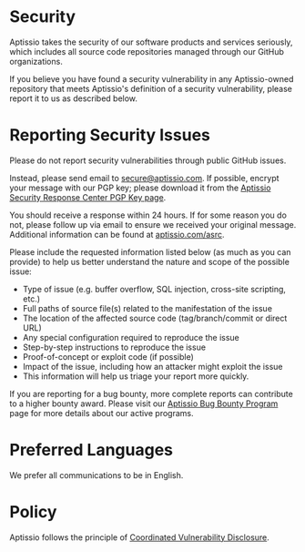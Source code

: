 # Security
Aptissio takes the security of our software products and services seriously, which includes all source code repositories managed through our GitHub organizations.

If you believe you have found a security vulnerability in any Aptissio-owned repository that meets Aptissio's definition of a security vulnerability, please report it to us as described below.

# Reporting Security Issues
Please do not report security vulnerabilities through public GitHub issues.

Instead, please send email to [secure@aptissio.com](mailto:secure@aptissio.com). If possible, encrypt your message with our PGP key; please download it from the [Aptissio Security Response Center PGP Key page](https://www.aptissio.com/en-us/asrc/pgp-key-asrc).

You should receive a response within 24 hours. If for some reason you do not, please follow up via email to ensure we received your original message. Additional information can be found at [aptissio.com/asrc](https://www.aptissio.com/en-us/asrc).

Please include the requested information listed below (as much as you can provide) to help us better understand the nature and scope of the possible issue:

- Type of issue (e.g. buffer overflow, SQL injection, cross-site scripting, etc.)
- Full paths of source file(s) related to the manifestation of the issue
- The location of the affected source code (tag/branch/commit or direct URL)
- Any special configuration required to reproduce the issue
- Step-by-step instructions to reproduce the issue
- Proof-of-concept or exploit code (if possible)
- Impact of the issue, including how an attacker might exploit the issue
- This information will help us triage your report more quickly.

If you are reporting for a bug bounty, more complete reports can contribute to a higher bounty award. Please visit our [Aptissio Bug Bounty Program](https://www.aptissio.com/en-us/asrc/bounty) page for more details about our active programs.

# Preferred Languages
We prefer all communications to be in English.

# Policy
Aptissio follows the principle of [Coordinated Vulnerability Disclosure](https://www.aptissio.com/en-us/asrc/cvd).